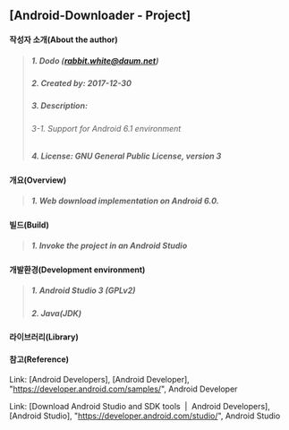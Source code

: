 ## [Android-Downloader - Project]

#### 작성자 소개(About the author)
> ##### 1. Dodo (rabbit.white@daum.net)
> ##### 2. Created by: 2017-12-30
> ##### 3. Description: 
> ###### 3-1. Support for Android 6.1 environment
> ##### 4. License: GNU General Public License, version 3

#### 개요(Overview)
> ##### 1. Web download implementation on Android 6.0.

#### 빌드(Build)
> ##### 1. Invoke the project in an Android Studio

#### 개발환경(Development environment)
> ##### 1. Android Studio 3 (GPLv2)
> ##### 2. Java(JDK)

#### 라이브러리(Library)

#### 참고(Reference)
Link: [Android Developers], [Android Developer], "https://developer.android.com/samples/", Android Developer

Link: [Download Android Studio and SDK tools &nbsp;|&nbsp; Android Developers], [Android Studio], "https://developer.android.com/studio/", Android Studio
